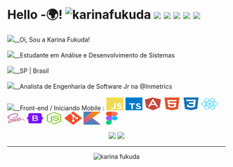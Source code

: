 <h1> Hello -🌍!  
  <img height="25" width="130" src="https://komarev.com/ghpvc/?username=karinafukuda&color=green" alt="karinafukuda" /> 
     <a href="https://www.linkedin.com/in/karina-f-859339bb/" target="_blank">
       <img src="https://img.shields.io/badge/-Linkedin-%230077B5?style=for-the-badge&logo=linkedin&logoColor=white" target="_blank"></a> 
        <a href="mailto:karinarfukuda@gmail.com">
         <img src="https://img.shields.io/badge/-Gmail-%23333?style=for-the-badge&logo=gmail&logoColor=white" target="_blank"></a>
        <a href="https://discord.gg/3ceJgTuh" target="_blank">
       <img src="https://img.shields.io/badge/-Discord-7289DA?style=for-the-badge&logo=discord&logoColor=white" target="_blank"></a> 
    <a href="https://www.instagram.com/karina_fukuda" target="_blank"><img src="https://img.shields.io/badge/-Instagram-%23E4405F?style=for-the-badge&logo=instagram&logoColor=white" target="_blank"></a> 
  <img height="29" src="https://www.codewars.com/users/karinafukuda/badges/micro" target="_blank"/>
 </h1> 
  
 <div align="left"> 
    <p> <img src="https://img.icons8.com/ios-glyphs/20/4a90e2/code.png"/>__Oi, Sou a Karina Fukuda! <br><br>
       <img src="https://img.icons8.com/ios-glyphs/20/4a90e2/student-female.png"/>__Estudante em Análise e Desenvolvimento de Sistemas <br><br>
       <img src="https://img.icons8.com/ios-glyphs/20/4a90e2/smart-home-connection.png"/>__SP | Brasil<br><br>
       <img src="https://img.icons8.com/ios-glyphs/20/4a90e2/computer.png"/>__Analista de Engenharia de Software Jr na @Inmetrics <br><br>
       <img src="https://img.icons8.com/ios-glyphs/20/4a90e2/goal.png"/>__Front-end / Iniciando Mobile : 
       <img alt="logo javascript" height="30" width="40" src="https://raw.githubusercontent.com/devicons/devicon/master/icons/javascript/javascript-plain.svg"/>
       <img alt="logo typescript" height="30" width="40" src="https://raw.githubusercontent.com/devicons/devicon/master/icons/typescript/typescript-plain.svg"/>
       <img  alt="logo angular" height="30" width="40" src="https://raw.githubusercontent.com/devicons/devicon/master/icons/angularjs/angularjs-plain.svg"/>
       <img  alt="logo html5" height="30" width="40" src="https://raw.githubusercontent.com/devicons/devicon/master/icons/html5/html5-plain.svg"/>
       <img  alt="logo css3" height="30" width="40" src="https://raw.githubusercontent.com/devicons/devicon/master/icons/css3/css3-plain.svg"/>
       <img  alt="logo react.js" height="30" width="40" src="https://raw.githubusercontent.com/devicons/devicon/master/icons/react/react-original.svg"/>
       <img  alt="logo sass" height="30" width="40" src="https://raw.githubusercontent.com/devicons/devicon/master/icons/sass/sass-original.svg"/> 
       <img  alt="logo bootstrap" height="30" width="40" src="https://raw.githubusercontent.com/devicons/devicon/master/icons/bootstrap/bootstrap-original.svg"/>
       <img  alt="logo node.js" height="30" width="40" src="https://raw.githubusercontent.com/devicons/devicon/master/icons/nodejs/nodejs-original.svg"/> 
       <img  alt="logo git" height="30" width="40" src="https://raw.githubusercontent.com/devicons/devicon/master/icons/git/git-original.svg"/>
       <img  alt="logo vscode" height="30" width="40" src="https://raw.githubusercontent.com/devicons/devicon/master/icons/kotlin/kotlin-original.svg"/>
       <img  alt="logo vscode" height="30" width="40" src="https://raw.githubusercontent.com/devicons/devicon/master/icons/figma/figma-original.svg"/>
       <br>
     </p>
  </div>
  
 <div align="center"> 
   <img height="180em"  src="https://github-readme-stats.vercel.app/api?username=karinafukuda&show_icons=true&theme=nightowl&include_all_commits=true&count_private=true"/>
   <img height="180em" right="200em" src="https://github-readme-stats.vercel.app/api/top-langs/?username=Karinafukuda&hide=scss&layout=compact&langs+count=16&theme=nightowl"/>
 </div>
 
---

<div align="center">
  <img height="180em"  src="https://github-readme-streak-stats.herokuapp.com/?user=karinafukuda&theme=nightowl" alt="karina fukuda" /> 
</div> 



 

